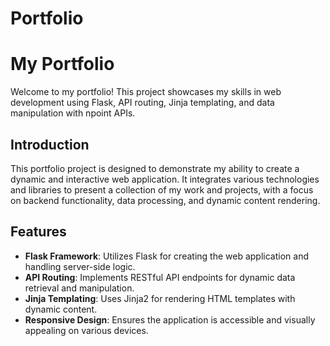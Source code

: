 # Portfolio
# My Portfolio

Welcome to my portfolio! This project showcases my skills in web development using Flask, API routing, Jinja templating, and data manipulation with npoint APIs.

## Introduction

This portfolio project is designed to demonstrate my ability to create a dynamic and interactive web application. It integrates various technologies and libraries to present a collection of my work and projects, with a focus on backend functionality, data processing, and dynamic content rendering.

## Features

- **Flask Framework**: Utilizes Flask for creating the web application and handling server-side logic.
- **API Routing**: Implements RESTful API endpoints for dynamic data retrieval and manipulation.
- **Jinja Templating**: Uses Jinja2 for rendering HTML templates with dynamic content.
- **Responsive Design**: Ensures the application is accessible and visually appealing on various devices.

